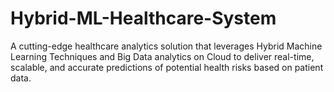 # Hybrid-ML-Healthcare-System
A cutting-edge healthcare analytics solution that leverages Hybrid Machine Learning Techniques and Big Data analytics on Cloud to deliver real-time, scalable, and accurate predictions of potential health risks based on patient data.
